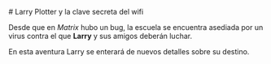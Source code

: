 \# Larry Plotter y la clave secreta del wifi

 

Desde que en *Matrix* hubo un bug, la escuela se encuentra asediada por un virus contra el que **Larry** y sus amigos deberán luchar.



En esta aventura Larry se enterará de nuevos detalles sobre su destino.